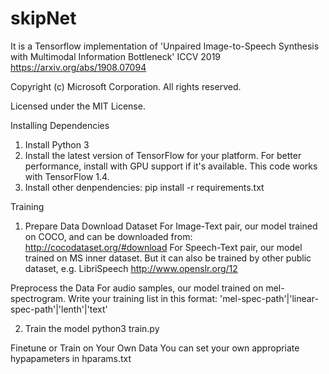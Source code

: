 # skipNet

It is a Tensorflow implementation of 'Unpaired Image-to-Speech Synthesis with Multimodal Information Bottleneck' ICCV 2019
https://arxiv.org/abs/1908.07094

Copyright (c) Microsoft Corporation. All rights reserved.

Licensed under the MIT License.

Installing Dependencies
1. Install Python 3
2. Install the latest version of TensorFlow for your platform. For better performance, install with GPU support if it's available. This code works with TensorFlow 1.4.
3. Install other denpendencies:
pip install -r requirements.txt

Training
1. Prepare Data
Download Dataset
For Image-Text pair, our model trained on COCO, and can be downloaded from: http://cocodataset.org/#download
For Speech-Text pair, our model trained on MS inner dataset. But it can also be trained by other public dataset, e.g. LibriSpeech
http://www.openslr.org/12

Preprocess the Data
For audio samples, our model trained on mel-spectrogram. 
Write your training list in this format:
'mel-spec-path'|'linear-spec-path'|'lenth'|'text'

2. Train the model 
python3 train.py

Finetune or Train on Your Own Data
You can set your own appropriate hypapameters in hparams.txt


